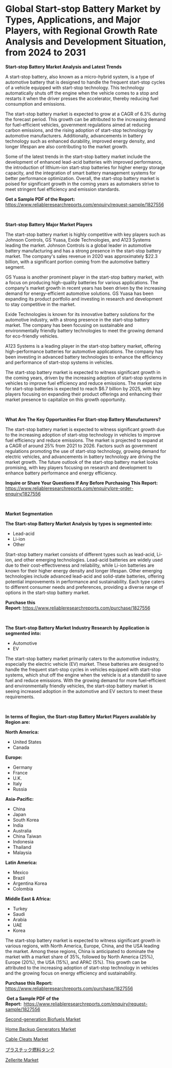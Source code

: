 <p><h1>Global Start-stop Battery Market by Types, Applications, and Major Players, with Regional Growth Rate Analysis and Development Situation, from 2024 to 2031</h1></p><p><strong>Start-stop Battery Market Analysis and Latest Trends</strong></p>
<p><p>A start-stop battery, also known as a micro-hybrid system, is a type of automotive battery that is designed to handle the frequent start-stop cycles of a vehicle equipped with start-stop technology. This technology automatically shuts off the engine when the vehicle comes to a stop and restarts it when the driver presses the accelerator, thereby reducing fuel consumption and emissions.</p><p>The start-stop battery market is expected to grow at a CAGR of 6.3% during the forecast period. This growth can be attributed to the increasing demand for fuel-efficient vehicles, government regulations aimed at reducing carbon emissions, and the rising adoption of start-stop technology by automotive manufacturers. Additionally, advancements in battery technology such as enhanced durability, improved energy density, and longer lifespan are also contributing to the market growth.</p><p>Some of the latest trends in the start-stop battery market include the development of enhanced lead-acid batteries with improved performance, the introduction of lithium-ion start-stop batteries for higher energy storage capacity, and the integration of smart battery management systems for better performance optimization. Overall, the start-stop battery market is poised for significant growth in the coming years as automakers strive to meet stringent fuel efficiency and emission standards.</p></p>
<p><strong>Get a Sample PDF of the Report:&nbsp;</strong> <a href="https://www.reliableresearchreports.com/enquiry/request-sample/1827556">https://www.reliableresearchreports.com/enquiry/request-sample/1827556</a></p>
<p>&nbsp;</p>
<p><strong>Start-stop Battery Major Market Players</strong></p>
<p><p>The start-stop battery market is highly competitive with key players such as Johnson Controls, GS Yuasa, Exide Technologies, and A123 Systems leading the market. Johnson Controls is a global leader in automotive battery manufacturing and has a strong presence in the start-stop battery market. The company's sales revenue in 2020 was approximately $22.3 billion, with a significant portion coming from the automotive battery segment.</p><p>GS Yuasa is another prominent player in the start-stop battery market, with a focus on producing high-quality batteries for various applications. The company's market growth in recent years has been driven by the increasing demand for energy-efficient automotive solutions. GS Yuasa has been expanding its product portfolio and investing in research and development to stay competitive in the market.</p><p>Exide Technologies is known for its innovative battery solutions for the automotive industry, with a strong presence in the start-stop battery market. The company has been focusing on sustainable and environmentally friendly battery technologies to meet the growing demand for eco-friendly vehicles.</p><p>A123 Systems is a leading player in the start-stop battery market, offering high-performance batteries for automotive applications. The company has been investing in advanced battery technologies to enhance the efficiency and performance of start-stop systems in vehicles.</p><p>The start-stop battery market is expected to witness significant growth in the coming years, driven by the increasing adoption of start-stop systems in vehicles to improve fuel efficiency and reduce emissions. The market size for start-stop batteries is expected to reach $6.7 billion by 2025, with key players focusing on expanding their product offerings and enhancing their market presence to capitalize on this growth opportunity.</p></p>
<p>&nbsp;</p>
<p><strong>What Are The Key Opportunities For Start-stop Battery Manufacturers?</strong></p>
<p><p>The start-stop battery market is expected to witness significant growth due to the increasing adoption of start-stop technology in vehicles to improve fuel efficiency and reduce emissions. The market is projected to expand at a CAGR of around 25% from 2021 to 2026. Factors such as government regulations promoting the use of start-stop technology, growing demand for electric vehicles, and advancements in battery technology are driving the market growth. The future outlook of the start-stop battery market looks promising, with key players focusing on research and development to enhance battery performance and energy efficiency.</p></p>
<p><strong>Inquire or Share Your Questions If Any Before Purchasing This Report:</strong> <a href="https://www.reliableresearchreports.com/enquiry/pre-order-enquiry/1827556">https://www.reliableresearchreports.com/enquiry/pre-order-enquiry/1827556</a></p>
<p>&nbsp;</p>
<p><strong>Market Segmentation</strong></p>
<p><strong>The Start-stop Battery Market Analysis by types is segmented into:</strong></p>
<p><ul><li>Lead-acid</li><li>Li-ion</li><li>Other</li></ul></p>
<p><p>Start-stop battery market consists of different types such as lead-acid, Li-ion, and other emerging technologies. Lead-acid batteries are widely used due to their cost-effectiveness and reliability, while Li-ion batteries are known for their higher energy density and longer lifespan. Other emerging technologies include advanced lead-acid and solid-state batteries, offering potential improvements in performance and sustainability. Each type caters to different consumer needs and preferences, providing a diverse range of options in the start-stop battery market.</p></p>
<p><strong>Purchase this Report:&nbsp;</strong><a href="https://www.reliableresearchreports.com/purchase/1827556">https://www.reliableresearchreports.com/purchase/1827556</a></p>
<p>&nbsp;</p>
<p><strong>The Start-stop Battery Market Industry Research by Application is segmented into:</strong></p>
<p><ul><li>Automotive</li><li>EV</li></ul></p>
<p><p>The start-stop battery market primarily caters to the automotive industry, especially the electric vehicle (EV) market. These batteries are designed to handle the frequent start-stop cycles in vehicles equipped with start-stop systems, which shut off the engine when the vehicle is at a standstill to save fuel and reduce emissions. With the growing demand for more fuel-efficient and environmentally friendly vehicles, the start-stop battery market is seeing increased adoption in the automotive and EV sectors to meet these requirements.</p></p>
<p>&nbsp;</p>
<p><strong>In terms of Region, the Start-stop Battery Market Players available by Region are:</strong></p>
<p>
    <p> <strong> North America: </strong>
        <ul>
            <li>United States</li>
            <li>Canada</li>
        </ul>
        </p> 
    <p> <strong> Europe: </strong>
        <ul>
            <li>Germany</li>
            <li>France</li>
            <li>U.K.</li>
            <li>Italy</li>
            <li>Russia</li>
        </ul>
        </p> 
    <p> <strong> Asia-Pacific: </strong>
        <ul>
            <li>China</li>
            <li>Japan</li>
            <li>South Korea</li>
            <li>India</li>
            <li>Australia</li>
            <li>China Taiwan</li>
            <li>Indonesia</li>
            <li>Thailand</li>
            <li>Malaysia</li>
        </ul>
        </p> 
    <p> <strong> Latin America: </strong>
        <ul>
            <li>Mexico</li>
            <li>Brazil</li>
            <li>Argentina Korea</li>
            <li>Colombia</li>
        </ul>
        </p> 
    <p> <strong> Middle East & Africa: </strong>
        <ul>
            <li>Turkey</li>
            <li>Saudi</li>
            <li>Arabia</li>
            <li>UAE</li>
            <li>Korea</li>
        </ul>
    </p>
    </p>
<p><p>The start-stop battery market is expected to witness significant growth in various regions, with North America, Europe, China, and the USA leading the market. Among these regions, China is anticipated to dominate the market with a market share of 35%, followed by North America (25%), Europe (20%), the USA (15%), and APAC (5%). This growth can be attributed to the increasing adoption of start-stop technology in vehicles and the growing focus on energy efficiency and sustainability.</p></p>
<p><strong>Purchase this Report: </strong><a href="https://www.reliableresearchreports.com/purchase/1827556">https://www.reliableresearchreports.com/purchase/1827556</a></p>
<p>&nbsp;<strong>Get a Sample PDF of the Report:&nbsp;&nbsp;</strong><a href="https://www.reliableresearchreports.com/enquiry/request-sample/1827556">https://www.reliableresearchreports.com/enquiry/request-sample/1827556</a></p>
<p><strong></strong></p>
<p><p><a href="https://github.com/shotows/Market-Research-Report-List-2/blob/main/second-generation-biofuels-market.md">Second-generation Biofuels Market</a></p><p><a href="https://github.com/beatblasta/Market-Research-Report-List-2/blob/main/home-backup-generators-market.md">Home Backup Generators Market</a></p><p><a href="https://view.publitas.com/reportprime-1/cable-cleats-market-analysis-examines-its-scope-on-growth-opportunities-and-forecasted-trends-spanning-from-2024-to-2031/">Cable Cleats Market</a></p><p><a href="https://github.com/cbigkbh02719/Market-Research-Report-List-1/blob/main/928039816173.md">プラスチック燃料タンク</a></p><p><a href="https://eight-handstand-8fb.notion.site/Zellerite-Market-Offers-Provide-Insightful-Data-for-the-Time-Period-from-2024-to-2031-and-also-Provi-7da4714e8cea4066b248210f28b6cbde">Zellerite Market</a></p></p>